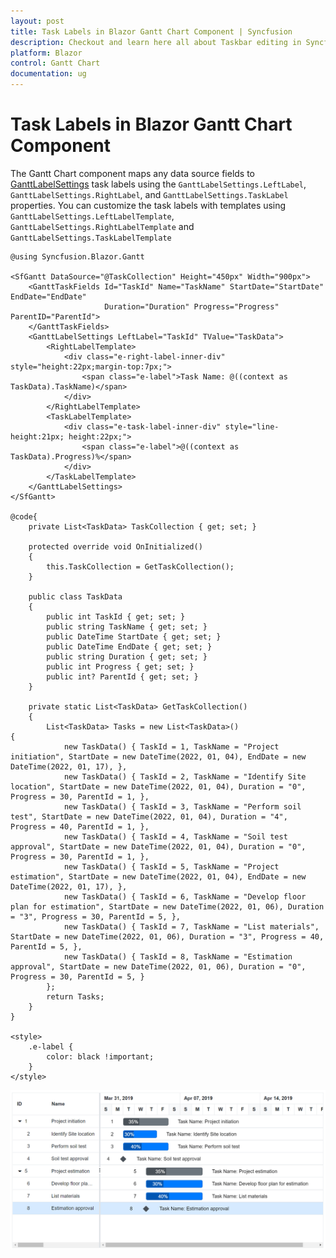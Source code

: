 ```yaml
---
layout: post
title: Task Labels in Blazor Gantt Chart Component | Syncfusion
description: Checkout and learn here all about Taskbar editing in Syncfusion Blazor Gantt Chart component and more.
platform: Blazor
control: Gantt Chart
documentation: ug
---
```


# Task Labels in Blazor Gantt Chart Component

The Gantt Chart component maps any data source fields to [GanttLabelSettings](https://help.syncfusion.com/cr/blazor/Syncfusion.Blazor.Gantt.GanttLabelSettings-1.html) task labels using the `GanttLabelSettings.LeftLabel`, `GanttLabelSettings.RightLabel`, and `GanttLabelSettings.TaskLabel` properties. You can customize the task labels with templates using `GanttLabelSettings.LeftLabelTemplate`, `GanttLabelSettings.RightLabelTemplate` and `GanttLabelSettings.TaskLabelTemplate`

```cshtml
@using Syncfusion.Blazor.Gantt

<SfGantt DataSource="@TaskCollection" Height="450px" Width="900px">
    <GanttTaskFields Id="TaskId" Name="TaskName" StartDate="StartDate" EndDate="EndDate"
                     Duration="Duration" Progress="Progress" ParentID="ParentId">
    </GanttTaskFields>
    <GanttLabelSettings LeftLabel="TaskId" TValue="TaskData">
        <RightLabelTemplate>
            <div class="e-right-label-inner-div" style="height:22px;margin-top:7px;">
                <span class="e-label">Task Name: @((context as TaskData).TaskName)</span>
            </div>
        </RightLabelTemplate>
        <TaskLabelTemplate>
            <div class="e-task-label-inner-div" style="line-height:21px; height:22px;">
                <span class="e-label">@((context as TaskData).Progress)%</span>
            </div>
        </TaskLabelTemplate>
    </GanttLabelSettings>
</SfGantt>

@code{
    private List<TaskData> TaskCollection { get; set; }

    protected override void OnInitialized()
    {
        this.TaskCollection = GetTaskCollection();
    }
    
    public class TaskData
    {
        public int TaskId { get; set; }
        public string TaskName { get; set; }
        public DateTime StartDate { get; set; }
        public DateTime EndDate { get; set; }
        public string Duration { get; set; }
        public int Progress { get; set; }
        public int? ParentId { get; set; }
    }

    private static List<TaskData> GetTaskCollection()
    {
        List<TaskData> Tasks = new List<TaskData>()
{
            new TaskData() { TaskId = 1, TaskName = "Project initiation", StartDate = new DateTime(2022, 01, 04), EndDate = new DateTime(2022, 01, 17), },
            new TaskData() { TaskId = 2, TaskName = "Identify Site location", StartDate = new DateTime(2022, 01, 04), Duration = "0", Progress = 30, ParentId = 1, },
            new TaskData() { TaskId = 3, TaskName = "Perform soil test", StartDate = new DateTime(2022, 01, 04), Duration = "4", Progress = 40, ParentId = 1, },
            new TaskData() { TaskId = 4, TaskName = "Soil test approval", StartDate = new DateTime(2022, 01, 04), Duration = "0", Progress = 30, ParentId = 1, },
            new TaskData() { TaskId = 5, TaskName = "Project estimation", StartDate = new DateTime(2022, 01, 04), EndDate = new DateTime(2022, 01, 17), },
            new TaskData() { TaskId = 6, TaskName = "Develop floor plan for estimation", StartDate = new DateTime(2022, 01, 06), Duration = "3", Progress = 30, ParentId = 5, },
            new TaskData() { TaskId = 7, TaskName = "List materials", StartDate = new DateTime(2022, 01, 06), Duration = "3", Progress = 40, ParentId = 5, },
            new TaskData() { TaskId = 8, TaskName = "Estimation approval", StartDate = new DateTime(2022, 01, 06), Duration = "0", Progress = 30, ParentId = 5, }
        };
        return Tasks;
    }
}

<style>
    .e-label {
        color: black !important;
    }
</style>
```

![Blazor Gantt Chart with Task Label](images/blazor-gantt-chart-task-label.png)
